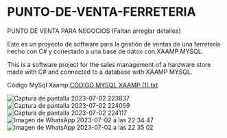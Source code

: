 # PUNTO-DE-VENTA-FERRETERIA
 PUNTO DE VENTA PARA NEGOCIOS (Faltan arreglar detalles)
 
 Este es un proyecto de software para la gestión de ventas de una ferretería hecho con C# y conectado a una base de datos con XAAMP MYSQL.
 
 This is a software project for the sales management of a hardware store made with C# and connected to a database with XAAMP MYSQL.

Código MySql Xaamp:[CÓDIGO MYSQL XAAMP (1).txt](https://github.com/PrismallyFernandez/PUNTO-DE-VENTA-FERRETERIA/files/12271274/CODIGO.MYSQL.XAAMP.1.txt)

![Captura de pantalla 2023-07-02 223837](https://github.com/PrismallyFernandez/PUNTO-DE-VENTA-FERRETERIA/assets/128163232/a34f9a70-ac74-4425-9e73-50301e738365)
![Captura de pantalla 2023-07-02 224059](https://github.com/PrismallyFernandez/PUNTO-DE-VENTA-FERRETERIA/assets/128163232/4881045f-ad18-4e9d-81b6-c88d5822ee97)
![Captura de pantalla 2023-07-02 224117](https://github.com/PrismallyFernandez/PUNTO-DE-VENTA-FERRETERIA/assets/128163232/6b2815b0-f7f5-4b2a-9381-1ac0131b167f)
![Imagen de WhatsApp 2023-07-02 a las 22 34 47](https://github.com/PrismallyFernandez/PUNTO-DE-VENTA-FERRETERIA/assets/128163232/70f863f5-d116-46d3-8a83-f4e9a5067be0)
![Imagen de WhatsApp 2023-07-02 a las 22 35 02](https://github.com/PrismallyFernandez/PUNTO-DE-VENTA-FERRETERIA/assets/128163232/a37474e2-9796-4cce-82e5-be0eee2f58e1)



